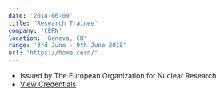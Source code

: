 ```yaml
---
date: '2018-06-09'
title: 'Research Trainee'
company: 'CERN'
location: 'Geneva, CH'
range: '3rd June - 9th June 2018'
url: 'https://home.cern/'
---
```


- Issued by The European Organization for Nuclear Research
- [View Credentials](https://ik.imagekit.io/itsezsid/CERN_certificate__Y3DkpX2D__1__bSv3nkylz.jpg) 
